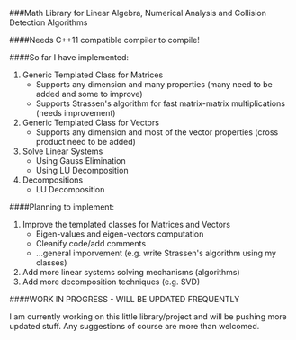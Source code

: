 ###Math Library for Linear Algebra, Numerical Analysis and Collision Detection Algorithms

####Needs C++11 compatible compiler to compile!

####So far I have implemented:

1. Generic Templated Class for Matrices
    * Supports any dimension and many properties (many need to be added and some to improve)
    * Supports Strassen's algorithm for fast matrix-matrix multiplications (needs improvement)
2. Generic Templated Class for Vectors
    * Supports any dimension and most of the vector properties (cross product need to be added)
3. Solve Linear Systems
    * Using Gauss Elimination
    * Using LU Decomposition
4. Decompositions
    * LU Decomposition

####Planning to implement:

1. Improve the templated classes for Matrices and Vectors
    * Eigen-values and eigen-vectors computation
    * Cleanify code/add comments
    * ...general imporvement (e.g. write Strassen's algorithm using my classes)
2. Add more linear systems solving mechanisms (algorithms)
3. Add more decomposition techniques (e.g. SVD)


####WORK IN PROGRESS - WILL BE UPDATED FREQUENTLY

I am currently working on this little library/project and will be pushing more updated stuff. Any suggestions of course are more than welcomed.